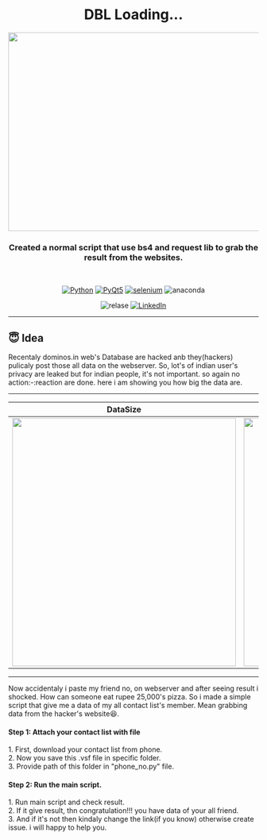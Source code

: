 <h1 align="center"> DBL Loading... </h1>
<div align= "center">
  <img src="https://user-images.githubusercontent.com/84271454/128768502-0026cfb6-27de-47e1-9869-bee42082ad5a.png" width="700" height="400"/>
  <h3>Created a normal script that use bs4 and request lib to grab the result from the websites.</h3>
</div><br>
<div align="center">

[![Python](https://img.shields.io/badge/python-3.8-brightgreen)](https://www.python.org)
[![PyQt5](https://img.shields.io/badge/request-2.26.0-orange)](https://realpython.com/python-requests/)
[![selenium](https://img.shields.io/badge/BS4-4.9.3-blue)](https://www.crummy.com/software/BeautifulSoup/bs4/doc/)
![anaconda](https://img.shields.io/badge/Anaconda.org-1.3.1-blue)

![relase](https://img.shields.io/badge/release-v0.0.64-red)
[![LinkedIn](https://img.shields.io/badge/-LinkedIn-black.svg?style=flat-square&logo=linkedin&colorB=555)](https://www.linkedin.com/in/dharmrajchauhan/)<br>
</div>

---
## :innocent: Idea
Recentaly dominos.in web's Database are hacked anb they(hackers) pulicaly post those all data on the webserver. So, lot's of indian user's privacy are leaked but for indian people, it's not important. so again no action:-:reaction are done. here i am showing you how big the data are.

---
|DataSize|Datavalues|
|:---:|:---:|
|<img src="https://user-images.githubusercontent.com/84271454/127236580-fd54e79c-910e-45df-b898-ec0934214f50.jpg" width="450" height="500">|<img src="https://user-images.githubusercontent.com/84271454/127237279-41ef0e53-4895-4768-9af1-7ab510050e8c.jpg" width="450" height="500">|<br><br>


---
Now accidentaly i paste my friend no, on webserver and after seeing result i shocked. How can someone eat rupee 25,000's 
pizza. So i made a simple script that give me a data of my all contact list's member. Mean grabbing data from the hacker's website😆.

<h4>Step 1: Attach your contact list with file</h4>
1.  First, download your contact list from phone.</br>
2.  Now you save this .vsf file in specific folder.</br>
3.  Provide path of this folder in "phone_no.py" file.</br>

<h4>Step 2: Run the main script.</h4>
1.  Run main script and check result.</br>
2.  If it give result, thn congratulation!!! you have data of your all friend.</br>
3.  And if it's not then kindaly change the link(if you know) otherwise create issue. i will happy to help you.</br>
